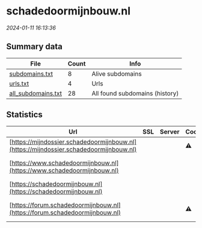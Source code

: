 # schadedoormijnbouw.nl
*2024-01-11 16:13:36*
## Summary data
| File       | Count | Info |
|------------|-------|------|
|[subdomains.txt](/data/schadedoormijnbouw.nl/subdomains.txt)|8|Alive subdomains|
|[urls.txt](/data/schadedoormijnbouw.nl/urls.txt)|4|Urls|
|[all_subdomains.txt](/data/schadedoormijnbouw.nl/all_subdomains.txt)|28|All found subdomains (history)|
## Statistics
| Url | SSL | Server | Cookie | HSTS | CSP | XFO | XXP | RP | Tech |Title |
|------------|-------|------|------|------|------|------|------|------|------|------|
|[https://mijndossier.schadedoormijnbouw.nl](https://mijndossier.schadedoormijnbouw.nl)| ||:warning: |:white_check_mark: |:warning: |:white_check_mark: |:white_check_mark: |:white_check_mark: |HSTS Java||
|[https://www.schadedoormijnbouw.nl](https://www.schadedoormijnbouw.nl)| || |:white_check_mark: |:warning: | |:white_check_mark: |:white_check_mark: |Azure Azure Edge...|Homepagina voor...|
|[https://schadedoormijnbouw.nl](https://schadedoormijnbouw.nl)| || |:white_check_mark: |:warning: | |:white_check_mark: |:white_check_mark: |HSTS|Document Moved|
|[https://forum.schadedoormijnbouw.nl](https://forum.schadedoormijnbouw.nl)| ||:warning: |:white_check_mark: |:warning: | |:white_check_mark: |:white_check_mark: |Azure Azure Edge...|Forums|
